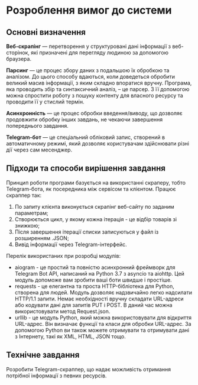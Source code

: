 # Розроблення вимог до системи

## Основні визначення

**Веб-скрапінг** — перетворення у структуровані дані інформації з веб-сторінок, які призначені для перегляду людиною за допомогою браузера.

**Парсинг** — це процес збору даних з подальшою їх обробкою та аналізом. До цього способу вдаються, коли доведеться обробити великий масив інформації, з яким складно впоратися вручну. Програма, яка проводить збір та синтаксичний аналіз, – це парсер. З її допомогою можна спростити роботу з пошуку контенту для власного ресурсу та проводити її у стислий термін.

**Асинхронність** — це процес обробки введення/виводу, що дозволяє продовжити обробку інших завдань, не чекаючи завершення попереднього завдання.

**Telegram-бот** — це спеціальний обліковий запис, створений в автоматичному режимі, який дозволяє користувачам здійснювати різні дії через сам месенджер.

## Підходи та способи вирішення завдання

Принцип роботи програми базується на використанні скраперу, тобто Telegram-бота, як посередника між сервісом та клієнтом. 
Працює скраппер так: 
1. По запиту клієнта виконується скрапінг веб-сайту по заданим параметрам;
2. Створюється цикл, у якому кожна ітерація - це відбір товарів зі знижкою;
3. Після завершення ітерації списки записуються у файл із розширенням .JSON;
4. Вивід інформації через Telegram-інтерфейс.

Перелік використаних при розробці модулів:
- aiogram - це простий та повністю асинхронний фреймворк для Telegram Bot API, написаний на Python 3.7 з asyncio та aiohttp. Цей модуль допоможе вам зробити ваші боти швидше і простіше.
- requests - це елегантна та проста HTTP-бібліотека для Python, створена для людей. Модуль дозволяє надзвичайно легко надсилати HTTP/1.1 запити. Немає необхідності вручну складати URL-адреси або кодувати дані для запитів PUT і POST. В даний час можна використовувати метод Request.json.
- urllib - це модуль Python, який можна використовувати для відкриття URL-адрес. Він визначає функції та класи для обробки URL-адрес. За допомогою Python ви також можете отримувати та отримувати дані з Інтернету, такі як XML, HTML, JSON тощо.

## Технічне завдання

Розробити Telegram-скраппер, що надає можливість отримання потрібної інформації з певних ресурсів.